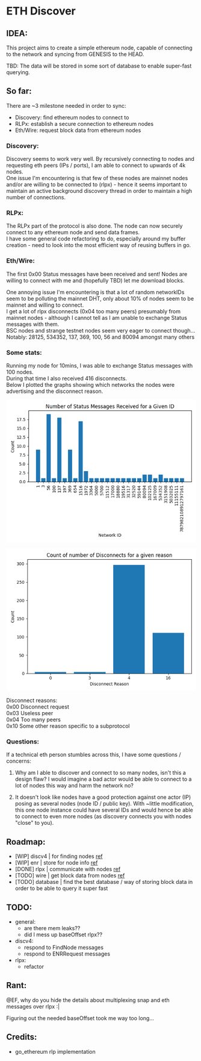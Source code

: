# ETH Discover

## IDEA:

This project aims to create a simple ethereum node, capable of connecting to the network and syncing from GENESIS to the HEAD.

TBD: The data will be stored in some sort of database to enable super-fast querying.

## So far:
There are ~3 milestone needed in order to sync:
 - Discovery: find ethereum nodes to connect to
 - RLPx: establish a secure connection to ethereum nodes
 - Eth/Wire: request block data from ethereum nodes

### Discovery:
Discovery seems to work very well. By recursively connecting to nodes and requesting eth peers (IPs / ports), I am able to connect to upwards of 4k nodes.\
One issue I'm encountering is that few of these nodes are mainnet nodes and/or are willing to be connected to (rlpx) - hence it seems important to maintain an active background discovery thread in order to maintain a high number of connections.


### RLPx:
The RLPx part of the protocol is also done. The node can now securely connect to any ethereum node and send data frames.\
I have some general code refactoring to do, especially around my buffer creation - need to look into the most efficient way of reusing buffers in go.

### Eth/Wire:
The first 0x00 Status messages have been received and sent!
Nodes are willing to connect with me and (hopefully TBD) let me download blocks.

One annoying issue I'm encountering is that a lot of random networkIDs seem to be polluting the mainnet DHT, only about 10% of nodes seem to be mainnet and willing to connect.\
I get a lot of rlpx disconnects (0x04 too many peers) presumably from mainnet nodes - although I cannot tell as I am unable to exchange Status messages with them.\
BSC nodes and strange testnet nodes seem very eager to connect though...\
Notably: 28125, 534352, 137, 369, 100, 56 and 80094 amongst many others

### Some stats:

Running my node for 10mins, I was able to exchange Status messages with 100 nodes.\
During that time I also received 416 disconnects.\
Below I plotted the graphs showing which networks the nodes were advertising and the disconnect  reason.

![Networks](img/status_messages.png)


![Disconnects](img/disconnect_messages.png)

Disconnect reasons:\
0x00	Disconnect request\
0x03	Useless peer\
0x04  Too many peers\
0x10	Some other reason specific to a subprotocol

### Questions:
If a technical eth person stumbles across this, I have some questions / concerns:

1) Why am I able to discover and connect to so many nodes, isn't this a design flaw? I would imagine a bad actor would be able to connect to a lot of nodes this way and harm the network no?

2) It doesn't look like nodes have a good protection against one actor (IP) posing as several nodes (node ID / public key). With ~little modification, this one node instance could have several IDs and would hence be able to connect to even more nodes (as discovery connects you with nodes "close" to you).


## Roadmap:
 - [WIP] discv4 | for finding nodes [ref](https://github.com/ethereum/devp2p/blob/master/discv4.md)
 - [WIP] enr | store for node info [ref](https://github.com/ethereum/devp2p/blob/master/enr.md)
 - [DONE] rlpx | communicate with nodes [ref](https://github.com/ethereum/devp2p/blob/master/rlpx.md)
 - [TODO] wire | get block data from nodes [ref](https://github.com/ethereum/devp2p/blob/master/caps/eth.md)
 - [TODO] database | find the best database / way of storing block data in order to be able to query it super fast

## TODO:
  - general:
    - are there mem leaks??
    - did I mess up baseOffset rlpx??
  - discv4:
    - respond to FindNode messages
    - respond to ENRRequest messages
  - rlpx:
    - refactor


## Rant:
@EF, why do you hide the details about multiplexing snap and eth messages over rlpx :|

Figuring out the needed baseOffset took me way too long...




## Credits:
 - go_ethereum rlp implementation
